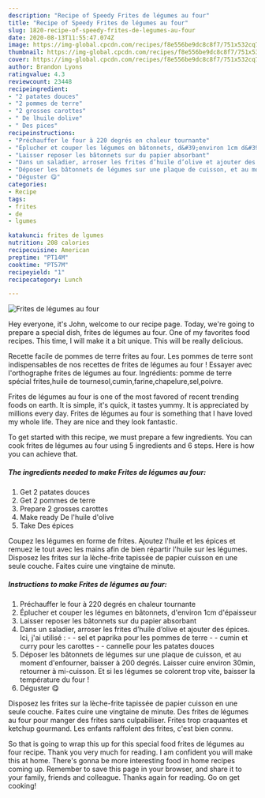 ```yaml
---
description: "Recipe of Speedy Frites de légumes au four"
title: "Recipe of Speedy Frites de légumes au four"
slug: 1820-recipe-of-speedy-frites-de-legumes-au-four
date: 2020-08-13T11:55:47.074Z
image: https://img-global.cpcdn.com/recipes/f8e556be9dc8c8f7/751x532cq70/frites-de-legumes-au-four-photo-principale-de-la-recette.jpg
thumbnail: https://img-global.cpcdn.com/recipes/f8e556be9dc8c8f7/751x532cq70/frites-de-legumes-au-four-photo-principale-de-la-recette.jpg
cover: https://img-global.cpcdn.com/recipes/f8e556be9dc8c8f7/751x532cq70/frites-de-legumes-au-four-photo-principale-de-la-recette.jpg
author: Brandon Lyons
ratingvalue: 4.3
reviewcount: 23448
recipeingredient:
- "2 patates douces"
- "2 pommes de terre"
- "2 grosses carottes"
- " De lhuile dolive"
- " Des pices"
recipeinstructions:
- "Préchauffer le four à 220 degrés en chaleur tournante"
- "Éplucher et couper les légumes en bâtonnets, d&#39;environ 1cm d&#39;épaisseur"
- "Laisser reposer les bâtonnets sur du papier absorbant"
- "Dans un saladier, arroser les frites d’huile d’olive et ajouter des épices. Ici, j&#39;ai utilisé :  - sel et paprika pour les pommes de terre - cumin et curry pour les carottes - cannelle pour les patates douces"
- "Déposer les bâtonnets de légumes sur une plaque de cuisson, et au moment d&#39;enfourner, baisser à 200 degrés. Laisser cuire environ 30min, retourner à mi-cuisson. Et si les légumes se colorent trop vite, baisser la température du four !"
- "Déguster 😋"
categories:
- Recipe
tags:
- frites
- de
- lgumes

katakunci: frites de lgumes 
nutrition: 208 calories
recipecuisine: American
preptime: "PT14M"
cooktime: "PT57M"
recipeyield: "1"
recipecategory: Lunch

---
```



![Frites de légumes au four](https://img-global.cpcdn.com/recipes/f8e556be9dc8c8f7/751x532cq70/frites-de-legumes-au-four-photo-principale-de-la-recette.jpg)

Hey everyone, it's John, welcome to our recipe page. Today, we're going to prepare a special dish, frites de légumes au four. One of my favorites food recipes. This time, I will make it a bit unique. This will be really delicious.

Recette facile de pommes de terre frites au four. Les pommes de terre sont indispensables de nos recettes de frites de légumes au four ! Essayer avec l&#39;orthographe frites de légumes au four. Ingrédients: pomme de terre spécial frites,huile de tournesol,cumin,farine,chapelure,sel,poivre.

Frites de légumes au four is one of the most favored of recent trending foods on earth. It is simple, it's quick, it tastes yummy. It is appreciated by millions every day. Frites de légumes au four is something that I have loved my whole life. They are nice and they look fantastic.


To get started with this recipe, we must prepare a few ingredients. You can cook frites de légumes au four using 5 ingredients and 6 steps. Here is how you can achieve that.

<!--inarticleads1-->

##### The ingredients needed to make Frites de légumes au four:

1. Get 2 patates douces
1. Get 2 pommes de terre
1. Prepare 2 grosses carottes
1. Make ready  De l&#39;huile d&#39;olive
1. Take  Des épices


Coupez les légumes en forme de frites. Ajoutez l&#39;huile et les épices et remuez le tout avec les mains afin de bien répartir l&#39;huile sur les légumes. Disposez les frites sur la lèche-frite tapissée de papier cuisson en une seule couche. Faites cuire une vingtaine de minute. 

<!--inarticleads2-->

##### Instructions to make Frites de légumes au four:

1. Préchauffer le four à 220 degrés en chaleur tournante
1. Éplucher et couper les légumes en bâtonnets, d&#39;environ 1cm d&#39;épaisseur
1. Laisser reposer les bâtonnets sur du papier absorbant
1. Dans un saladier, arroser les frites d’huile d’olive et ajouter des épices. Ici, j&#39;ai utilisé :  - - sel et paprika pour les pommes de terre - - cumin et curry pour les carottes - - cannelle pour les patates douces
1. Déposer les bâtonnets de légumes sur une plaque de cuisson, et au moment d&#39;enfourner, baisser à 200 degrés. Laisser cuire environ 30min, retourner à mi-cuisson. Et si les légumes se colorent trop vite, baisser la température du four !
1. Déguster 😋


Disposez les frites sur la lèche-frite tapissée de papier cuisson en une seule couche. Faites cuire une vingtaine de minute. Des frites de légumes au four pour manger des frites sans culpabiliser. Frites trop craquantes et ketchup gourmand. Les enfants raffolent des frites, c&#39;est bien connu. 

So that is going to wrap this up for this special food frites de légumes au four recipe. Thank you very much for reading. I am confident you will make this at home. There's gonna be more interesting food in home recipes coming up. Remember to save this page in your browser, and share it to your family, friends and colleague. Thanks again for reading. Go on get cooking!
